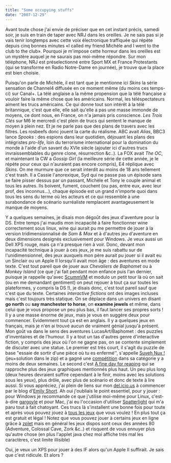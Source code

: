```yaml
---
title: "Some occupying stuffs"
date: "2007-12-29"
---
```


Avant toute chose j'ai envie de préciser que en cet instant précis, samedi soir, je suis en train de taper avec NRJ dans les oreilles. Je ne sais pas si je vais tenir longtemps avec cette voix électronique traffiquée qui répète depuis cinq bonnes minutes «I called my friend Michèle and I went to the club to the club». Pourquoi je m'impose cette horreur dans les oreilles est un mystère auquel je ne saurais pas moi-même répondre. Sur mon téléphone, NRJ est préselectionné entre Sport MX et France Protestants (qui se transforme en Radio Notre-Dame en journée), je trouve que la place est bien choisie.

Puisqu'on parle de Michèle, il est tant que je mentionne ici _Skins_ la série sensation de Channel4 diffusée en ce moment même (du moins ces temps-ci) sur Canal+. La télé anglaise a la même propension que la télé française a vouloir faire la même chose que les américains. Normal, les téléspectateurs aiment les trucs américains. Ce qui donne tout son intérêt à la télé britannique, c'est que elle, elle sait qu'elle a pas une masse immonde de moyens, ce dont nous, en France, on n'a jamais pris conscience. _Les Trois Clés_ sur M6 le mercredi c'est plein de trucs qui sentent le manque de moyen à plein nez. Et je ne parle pas que des plans de travers avec les filtres. Les rosbeefs donc jouent la carte du réalisme. ABC avait _Alias_, BBC3 lance _Spooks_ : des espions dans leur quotidien, déjouant les plans des intégristes _pro-life_, loin du terrorisme international pour la domination du monde à l'aide d'un savant du XVIe siècle (ajouter ici d'autres trucs invraissemblables du genre clone, résurrection &c..). La FOX avait _The OC_, et maintenant la CW a _Gossip Girl_ (la meilleure série de cette année, je le répète pour ceux qui n'auraient pas encore compris), E4 réplique avec _Skins_. On me murmure que ce serait interdit au moins de 18 ans tellement c'est trash. Il a Cassie l'anorexique, Syd qui ne passe pas un épisode sans se faire pisser dessus par un passant, Michèle et Tony le couple animal et tous les autres. Ils boivent, fument, couchent (ou pas, entre eux, avec leur prof, des inconnus...), chaque épisode est un grand n'importe quoi dans tous les sens du terme où les acteurs et ce qui ressemble à une surabondance de scénario surréaliste remplacent avantageusement le manque de moyens.

Y a quelques semaines, je disais mon dégoût des jeux d'aventure pour la DS. Entre temps j'ai maudis mon incapacité à faire fonctionner wine correctement sous linux, wine qui aurait pu me permettre de jouer à la version tridimensionnalisé de _Sam & Max_ et à d'autres jeu d'aventure en deux dimensions designés exclusivement pour Windows. Je veux aussi un Dell XPS rouge, mais ça n'a presque rien à voir. Donc, devant mon incapacité technique à jouer à ces jeux, je me suis rabattu sur de l'unidimensionnel, des jeux auxquels mon père aurait pu jouer si il avait eu un Sinclair ou un Apple II lorsqu'il avait mon âge : des aventures en mode texte. C'est tout pareil que de jouer aux _Chevaliers de Baphomet_ ou à _Monkey Island_ (ce que j'ai fait pendant mon enfance puis l'an dernier, puisque je rappelle qu'avec [ScummVM](http://www.scummvm.org/) et modulo un petit tour là où on sait (ou en me demandant gentiment) on peut rejouer à tout ça sur toutes les plateformes, y compris la DS !), je disais donc, c'est tout pareil sauf que c'est que du texte. Certaines _interactive fictions_ ont des images incluses mais c'est toujours très statique. On se déplace dans un univers en disant **go north** ou **say manchester to horse**, on **examine jewels** et même, dans celui que je vous propose un peu plus bas, il faut lancer ses propres sorts ! Il y a une masse énorme de jeux, mais je vous en suggère deux pour commencer. Evidemment tout ça est en anglais. Il y a quelques jeux en français, mais je n'en ai trouvé aucun de vraiment génial jusqu'à présent. Mon goût va dans le sens des aventures LucasArt/Baphomet : des puzzles d'inventaires et de l'humour. Il y a tout un tas d'autres genre d'interactive fiction, y compris des jeux où l'on ne gagne pas, on se contente simplement de discuter avec une statue. Le premier est très court, il s'agit du puzzle de base "essaie de sortir d'une pièce où tu es enfermé'', s'appelle [Suveh Nux !](http://www.avventuretestuali.com/download/SuvehNux.zip)(jeu+solution dans le zip) et a gagné une [compétition](http://www.avventuretestuali.com/orgc/orgc-2007-eng) dans sa catégorie y a moins de deux semaines. Le second c'est [A fine day for reaping](http://www.wurb.com/if/game/3034) qui se rapproche plus des jeux graphiques mentionnés plus haut. Un peu plus long (deux heures devraient suffire cependant à le finir, moins avec les solutions sous les yeux), plus drôle, avec plus de scénario et donc de texte à lire aussi. Si vous appréciez, j'ai plein de liens sur mon [del.icio.us](http://www.del.icio.us/smwhr) à commencer par le blog d'[Emily Short](http://emshort.wordpress.com/). Ah oui j'oubliais le point essentiel, pour y jouer : pour Windows je recommande ce que j'utilise moi-même pour Linux, c'est-à-dire [gargoyle](http://ccxvii.net/gargoyle/) et pour Mac, j'ai eu l'occasion d'utiliser [Spatterlight](http://ccxvii.net/spatterlight/) qui m'a paru tout à fait chatoyant. Ces trucs là s'installent une bonne fois pour toute et après vous pouvez jouez à [tous les jeux](http://www.wurb.com/if/) que vous voulez ! En plus tout ça est gratuit et légal ! Notez que vous pouvez jouer à certains jeux en ligne grâce à [zplet](http://www.speakeasy.org/~russotto/zplet/ifol.html) mais en général les jeux dispos sont ceux des années 80 (Adventure, Colossal Cave, Zork &c..) et risquent de vous ennuyer plus qu'autre chose (en plus l'applet java chez moi affiche très mal les caractères, c'est limite illisible)

Oui, je veux un XPS pour jouer à des IF alors qu'un Apple II suffirait. Je sais que c'est ridicule. Et alors ?
